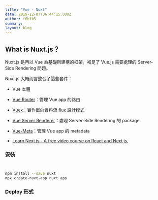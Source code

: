 ```yaml
---
title: "Vue - Nuxt"
date: 2019-12-07T06:44:15.000Z
author: f6bfb5
summary:
layout: blog
---
```


## What is Nuxt.js？

Nuxt.js 是再以 Vue 為基礎所建構的框架，補足了 Vue.js 需要處理的 Server-Side Rendering 問題。

Nuxt.js 大概而言整合了這些套件：

- Vue 本體
- [Vue Router](https://router.vuejs.org/)：管理 Vue app 的路由
- [Vuex](https://vuex.vuejs.org/)：實作單向資料流 flux 設計模式
- [Vue Server Renderer](https://www.npmjs.com/package/vue-server-renderer)：處理 Server-Side Rendering 的 package
- [Vue-Meta](https://vue-meta.nuxtjs.org/)：管理 Vue app 的 metadata

- [Learn Next.js - A free video course on React and Next.js.](https://masteringnextjs.com/)

### 安裝

```bash


npm install --save nuxt
npx create-nuxt-app nuxt_app
```

### Deploy 形式
